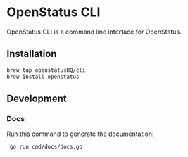 # OpenStatus CLI

OpenStatus CLI is a command line interface for OpenStatus.

## Installation

```bash
brew tap openstatusHQ/cli
brew install openstatus
```


## Development

### Docs

Run this command to generate the documentation:

```bash
 go run cmd/docs/docs.go
 ```
